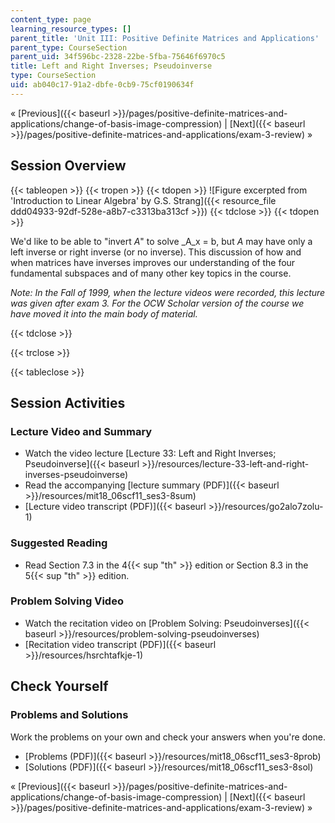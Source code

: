 ```yaml
---
content_type: page
learning_resource_types: []
parent_title: 'Unit III: Positive Definite Matrices and Applications'
parent_type: CourseSection
parent_uid: 34f596bc-2328-22be-5fba-75646f6970c5
title: Left and Right Inverses; Pseudoinverse
type: CourseSection
uid: ab040c17-91a2-dbfe-0cb9-75cf0190634f
---
```


« [Previous]({{< baseurl >}}/pages/positive-definite-matrices-and-applications/change-of-basis-image-compression) | [Next]({{< baseurl >}}/pages/positive-definite-matrices-and-applications/exam-3-review) »

Session Overview
----------------

{{< tableopen >}}
{{< tropen >}}
{{< tdopen >}}
![Figure excerpted from 'Introduction to Linear Algebra' by G.S. Strang]({{< resource_file ddd04933-92df-528e-a8b7-c3313ba313cf >}})
{{< tdclose >}}
{{< tdopen >}}


We'd like to be able to "invert _A_" to solve _A_x = b, but _A_ may have only a left inverse or right inverse (or no inverse). This discussion of how and when matrices have inverses improves our understanding of the four fundamental subspaces and of many other key topics in the course.

_Note: In the Fall of 1999, when the lecture videos were recorded, this lecture was given after exam 3. For the OCW Scholar version of the course we have moved it into the main body of material._


{{< tdclose >}}

{{< trclose >}}

{{< tableclose >}}

Session Activities
------------------

### Lecture Video and Summary

*   Watch the video lecture [Lecture 33: Left and Right Inverses; Pseudoinverse]({{< baseurl >}}/resources/lecture-33-left-and-right-inverses-pseudoinverse)
*   Read the accompanying [lecture summary (PDF)]({{< baseurl >}}/resources/mit18_06scf11_ses3-8sum)
*   [Lecture video transcript (PDF)]({{< baseurl >}}/resources/go2alo7zolu-1)

### Suggested Reading

*   Read Section 7.3 in the 4{{< sup "th" >}} edition or Section 8.3 in the 5{{< sup "th" >}} edition.

### Problem Solving Video

*   Watch the recitation video on [Problem Solving: Pseudoinverses]({{< baseurl >}}/resources/problem-solving-pseudoinverses)
*   [Recitation video transcript (PDF)]({{< baseurl >}}/resources/hsrchtafkje-1)

Check Yourself
--------------

### Problems and Solutions

Work the problems on your own and check your answers when you're done.

*   [Problems (PDF)]({{< baseurl >}}/resources/mit18_06scf11_ses3-8prob)
*   [Solutions (PDF)]({{< baseurl >}}/resources/mit18_06scf11_ses3-8sol)

« [Previous]({{< baseurl >}}/pages/positive-definite-matrices-and-applications/change-of-basis-image-compression) | [Next]({{< baseurl >}}/pages/positive-definite-matrices-and-applications/exam-3-review) »